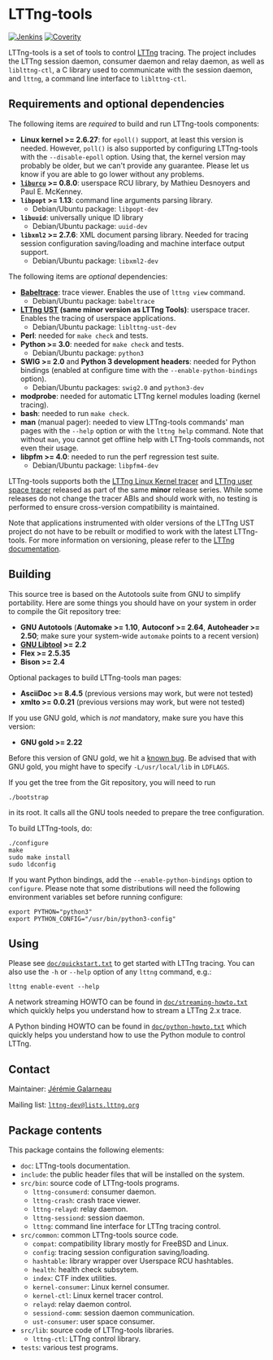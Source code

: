 LTTng-tools
===========

[![Jenkins](https://img.shields.io/jenkins/s/https/ci.lttng.org/lttng-tools_master_build.svg)](https://ci.lttng.org/job/lttng-tools_master_build/)
[![Coverity](https://img.shields.io/coverity/scan/lttng-tools.svg)](https://scan.coverity.com/projects/lttng-tools)

LTTng-tools is a set of tools to control [LTTng](https://lttng.org/)
tracing. The project includes the LTTng session daemon, consumer daemon
and relay daemon, as well as `liblttng-ctl`, a C library used to
communicate with the session daemon, and `lttng`, a command line
interface to `liblttng-ctl`.


Requirements and optional dependencies
--------------------------------------

The following items are _required_ to build and run LTTng-tools
components:

  - **Linux kernel >= 2.6.27**: for `epoll()` support, at least this
    version is needed. However, `poll()` is also supported by
    configuring LTTng-tools with the `--disable-epoll` option. Using
    that, the kernel version may probably be older, but we can't provide
    any guarantee. Please let us know if you are able to go lower
    without any problems.
  - **[`liburcu`](http://www.liburcu.org/) >= 0.8.0**: userspace RCU library,
    by Mathieu Desnoyers and Paul E. McKenney.
  - **`libpopt` >= 1.13**:  command line arguments parsing library.
    - Debian/Ubuntu package: `libpopt-dev`
  - **`libuuid`**: universally unique ID library
    - Debian/Ubuntu package: `uuid-dev`
  - **`libxml2` >= 2.7.6**:  XML document parsing library. Needed for
    tracing session configuration saving/loading and machine interface
    output support.
    - Debian/Ubuntu package: `libxml2-dev`


The following items are _optional_ dependencies:

  - **[Babeltrace](https://lttng.org/babeltrace)**: trace viewer.
    Enables the use of `lttng view` command.
    - Debian/Ubuntu package: `babeltrace`
  - **[LTTng UST](https://lttng.org) (same minor version as LTTng Tools)**:
    userspace tracer. Enables the tracing of userspace applications.
    - Debian/Ubuntu package: `liblttng-ust-dev`
  - **Perl**: needed for `make check` and tests.
  - **Python >= 3.0**: needed for `make check` and tests.
    - Debian/Ubuntu package: `python3`
  - **SWIG >= 2.0** and **Python 3 development headers**: needed for
    Python bindings
    (enabled at configure time with the `--enable-python-bindings` option).
    - Debian/Ubuntu packages: `swig2.0` and `python3-dev`
  - **modprobe**: needed for automatic LTTng kernel modules loading
    (kernel tracing).
  - **bash**: needed to run `make check`.
  - **man** (manual pager): needed to view LTTng-tools commands' man
    pages with the `--help` option or with the `lttng help` command.
    Note that without `man`, you cannot get offline help with
    LTTng-tools commands, not even their usage.
  - **libpfm >= 4.0**: needed to run the perf regression test suite.
    - Debian/Ubuntu package: `libpfm4-dev`

LTTng-tools supports both the [LTTng Linux Kernel tracer](https://lttng.org)
and [LTTng user space tracer](https://lttng.org) released as part of the same
**minor** release series. While some releases do not change the tracer ABIs and
should work with, no testing is performed to ensure cross-version compatibility
is maintained.

Note that applications instrumented with older versions of the LTTng UST project
do not have to be rebuilt or modified to work with the latest LTTng-tools.
For more information on versioning, please refer to the
[LTTng documentation](https://lttng.org/docs).

Building
--------

This source tree is based on the Autotools suite from GNU to simplify
portability. Here are some things you should have on your system in
order to compile the Git repository tree:

  - **GNU Autotools** (**Automake >= 1.10**, **Autoconf >= 2.64**,
    **Autoheader >= 2.50**; make sure your system-wide `automake` points
    to a recent version)
  - **[GNU Libtool](http://www.gnu.org/software/autoconf/) >= 2.2**
  - **Flex >= 2.5.35**
  - **Bison >= 2.4**

Optional packages to build LTTng-tools man pages:

  - **AsciiDoc >= 8.4.5** (previous versions may work, but were
    not tested)
  - **xmlto >= 0.0.21** (previous versions may work, but were
    not tested)

If you use GNU gold, which is _not_ mandatory, make sure you have this
version:

  - **GNU gold >= 2.22**

Before this version of GNU gold, we hit a
[known bug](http://sourceware.org/bugzilla/show_bug.cgi?id=11317).
Be advised that with GNU gold, you might have to specify
`-L/usr/local/lib` in `LDFLAGS`.

If you get the tree from the Git repository, you will need to run

    ./bootstrap

in its root. It calls all the GNU tools needed to prepare the tree
configuration.

To build LTTng-tools, do:

    ./configure
    make
    sudo make install
    sudo ldconfig

If you want Python bindings, add the `--enable-python-bindings` option
to `configure`. Please note that some distributions will need the
following environment variables set before running configure:

    export PYTHON="python3"
    export PYTHON_CONFIG="/usr/bin/python3-config"


Using
-----

Please see [`doc/quickstart.txt`](doc/quickstart.txt) to get started
with LTTng tracing. You can also use the `-h` or `--help` option of
any `lttng` command, e.g.:

    lttng enable-event --help

A network streaming HOWTO can be found in
[`doc/streaming-howto.txt`](doc/streaming-howto.txt) which quickly
helps you understand how to stream a LTTng 2.x trace.

A Python binding HOWTO can be found in
[`doc/python-howto.txt`](doc/python-howto.txt) which quickly helps you
understand how to use the Python module to control LTTng.


Contact
-------

Maintainer: [Jérémie Galarneau](mailto:jeremie.galarneau@efficios.com)

Mailing list: [`lttng-dev@lists.lttng.org`](https://lttng.org/cgi-bin/mailman/listinfo/lttng-dev)


Package contents
----------------

This package contains the following elements:

  - `doc`: LTTng-tools documentation.
  - `include`: the public header files that will be installed on the system.
  - `src/bin`: source code of LTTng-tools programs.
    - `lttng-consumerd`: consumer daemon.
    - `lttng-crash`: crash trace viewer.
    - `lttng-relayd`: relay daemon.
    - `lttng-sessiond`: session daemon.
    - `lttng`: command line interface for LTTng tracing control.
  - `src/common`: common LTTng-tools source code.
    - `compat`: compatibility library mostly for FreeBSD and Linux.
    - `config`: tracing session configuration saving/loading.
    - `hashtable`: library wrapper over Userspace RCU hashtables.
    - `health`: health check subsytem.
    - `index`: CTF index utilities.
    - `kernel-consumer`: Linux kernel consumer.
    - `kernel-ctl`: Linux kernel tracer control.
    - `relayd`: relay daemon control.
    - `sessiond-comm`: session daemon communication.
    - `ust-consumer`: user space consumer.
  - `src/lib`: source code of LTTng-tools libraries.
    - `lttng-ctl`: LTTng control library.
  - `tests`: various test programs.
